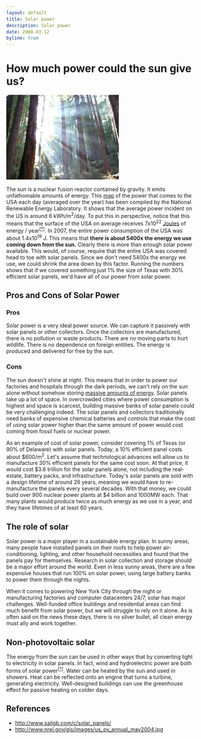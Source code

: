 ```yaml
---
layout: default
title: Solar power
description: Solar power
date: 2008-03-12
byline: true
---
```

<div class="row">
<div class="col-md-8" markdown="1">

# How much power could the sun give us?
<img class="float-end" src="/img/trees_sunshine.jpg" alt="Trees and sunshine" title="Trees and sunshine" />

The sun is a nuclear fusion reactor contained by gravity. It emits unfathomable amounts of energy.
This [map](https://www.nrel.gov/gis/assets/images/solar-annual-dni-2018-01.jpg) of the power that
comes to the USA each day (averaged over the year) has been compiled by the National Renewable Energy Laboratory. It shows
that the average power incident on the US is around 6 kWh/m<sup>2</sup>/day. To put this in
perspective, notice that this means that the surface of the USA on average receives
7x10<sup>22</sup> <a href="{% link power-basics.md %}">Joules</a> of energy / year<sup>[<a
href="{% link solar-power.md %}" onmouseover="domTT_activate(this, event, 'width','200','caption',
'Note', 'content', 'To do this calculation, first convert 6 kWh/m^2/day to W/m^2 ( type 6.0
kWh/m^2/day in W/m^2 into Google), then multiply by the area of the USA (see Wikipedia) to get the
total power in Watts of the sun on the USA. Then, multiply this power by the number of seconds in a
year. Remember, a Watt is a Joule/second.','trail', true);">*</a>]</sup>. In 2007, the entire power
consumption of the USA was about 1.4x10<sup>19</sup> J. This means that <b>there is about 5400x the
energy we use coming down from the sun.</b> Clearly there is more than enough solar power available.
This would, of course, require that the entire USA was covered head to toe with solar panels. Since
we don't need 5400x the energy we use, we could shrink the area down by this factor. Running the
numbers shows that if we covered something just 1% the size of Texas with 30% efficient solar
panels, we'd have all of our power from solar power. 


## Pros and Cons of Solar Power

### Pros
Solar power is a very ideal power source. We can capture it passively with solar panels or other
collectors. Once the collectors are manufactured, there is no pollution or waste products. There are
no moving parts to hurt wildlife. There is no dependence on foreign entities. The energy is produced
and delivered for free by the sun. 

### Cons
The sun doesn't shine at night. This means that in order to power our factories and hospitals
through the dark periods, we can't rely on the sun alone without somehow storing <a
href="{% link scale.md %}">massive amounts of energy</a>. Solar panels take up a lot of space. In
overcrowded cities where power consumption is highest and space is scarcest, building massive banks
of solar panels could be very challenging indeed. The solar panels and collectors traditionally need
banks of expensive chemical batteries and controls that make the cost of using solar power higher
than the same amount of power would cost coming from fossil fuels or nuclear power. 

As an example of cost of solar power, consider covering 1% of Texas (or 90% of Delaware) with solar
panels. Today, a 10% efficient panel costs about $600/m<sup>2</sup>. Let's assume that technological
advances will allow us to manufacture 30% efficient panels for the same cost soon. At that price, it
would cost $3.6 trillion for the solar panels alone, not including the real-estate, battery packs,
and infrastructure. Today's solar panels are sold with a design lifetime of around 26 years, meaning
we would have to re-manufacture the panels every several decades. With that money, we could build
over 900 nuclear power plants at $4 billion and 1000MW each. That many plants would produce twice as
much energy as we use in a year, and they have lifetimes of at least 60 years. 

## The role of solar
Solar power is a major player in a sustainable energy plan. In sunny areas, many people have
installed panels on their roofs to help power air-conditioning, lighting, and other household
necessities and found that the panels pay for themselves. Research in solar collection and storage
should be a major effort around the world. Even in less sunny areas, there are a few expensive
houses that run 100% on solar power, using large battery banks to power them through the nights. 

When it comes to powering New York City through the night or manufacturing factories and computer
datacenters 24/7, solar has major challenges. Well-funded office
buildings and residential areas can find much benefit from solar power, but we will struggle to rely on it
alone. As is often said on the news these days, there is no silver bullet, all clean energy must 
ally and work together.


## Non-photovoltaic solar
The energy from the sun can be used in other ways that by converting light to electricity in solar
panels. In fact, wind and hydroelectric power are both forms of solar power<sup>[<a
href="{% link solar-power.md %}" onmouseover="domTT_activate(this, event, 'width','200','caption',
'Note', 'content', 'The sun heats the Earth unevenly and causes pressure gradients, which give rise
to winds. As for hydroelectric, the sun evaporated water and lifted it to high elevations in clouds,
from which it then rained or snowed it down. In fact, assuming the fossil fuels are decayed plant
matter, the only non-solar energies on Earth are geothermal (coming from radioactive decay and
residual Earth-formation heat), nuclear (from atoms forged in supernovae), and tidal (from the
earth-moon gravitational system).','trail', true);">*</a>]</sup>. Water can be heated by the sun and
used in showers. Heat can be reflected onto an engine that turns a turbine, generating electricity.
Well-designed buildings can use the greenhouse effect for passive heating on colder days.  

<h2 id="references">References</h2>

* http://www.sailgb.com/c/solar_panels/
* http://www.nrel.gov/gis/images/us_pv_annual_may2004.jpg  

</div>
</div>
